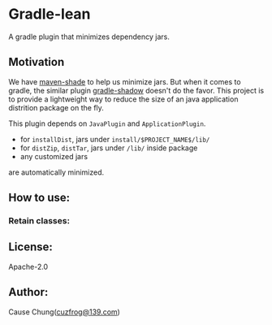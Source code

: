# Gradle-lean

A gradle plugin that minimizes dependency jars.

## Motivation

We have [maven-shade](https://github.com/apache/maven-shade-plugin) to help us minimize jars. 
But when it comes to gradle, the similar plugin [gradle-shadow](https://github.com/johnrengelman/shadow) doesn't do the favor. 
This project is to provide a lightweight way to reduce the size of an java application distrition package on the fly.

This plugin depends on `JavaPlugin` and `ApplicationPlugin`.

* for `installDist`, jars under `install/$PROJECT_NAME$/lib/`
* for `distZip`, `distTar`, jars under `/lib/` inside package
* any customized jars

are automatically minimized.

## How to use:

### Retain classes:


## License:
Apache-2.0

## Author:
Cause Chung(cuzfrog@139.com)